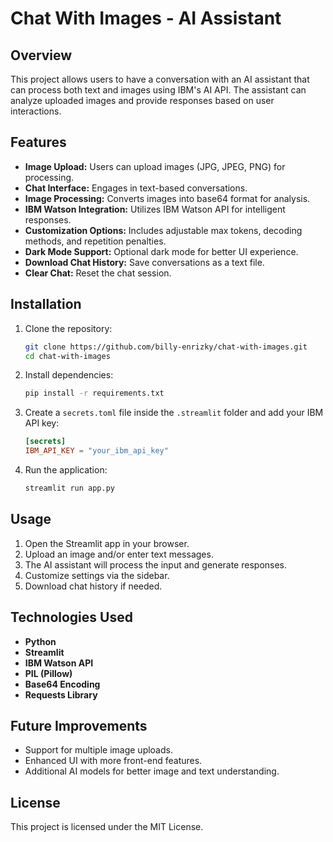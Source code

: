 # Chat With Images - AI Assistant

## Overview
This project allows users to have a conversation with an AI assistant that can process both text and images using IBM's AI API. The assistant can analyze uploaded images and provide responses based on user interactions.

## Features
- **Image Upload:** Users can upload images (JPG, JPEG, PNG) for processing.
- **Chat Interface:** Engages in text-based conversations.
- **Image Processing:** Converts images into base64 format for analysis.
- **IBM Watson Integration:** Utilizes IBM Watson API for intelligent responses.
- **Customization Options:** Includes adjustable max tokens, decoding methods, and repetition penalties.
- **Dark Mode Support:** Optional dark mode for better UI experience.
- **Download Chat History:** Save conversations as a text file.
- **Clear Chat:** Reset the chat session.

## Installation
1. Clone the repository:
   ```bash
   git clone https://github.com/billy-enrizky/chat-with-images.git
   cd chat-with-images
   ```
2. Install dependencies:
   ```bash
   pip install -r requirements.txt
   ```
3. Create a `secrets.toml` file inside the `.streamlit` folder and add your IBM API key:
   ```toml
   [secrets]
   IBM_API_KEY = "your_ibm_api_key"
   ```
4. Run the application:
   ```bash
   streamlit run app.py
   ```

## Usage
1. Open the Streamlit app in your browser.
2. Upload an image and/or enter text messages.
3. The AI assistant will process the input and generate responses.
4. Customize settings via the sidebar.
5. Download chat history if needed.

## Technologies Used
- **Python**
- **Streamlit**
- **IBM Watson API**
- **PIL (Pillow)**
- **Base64 Encoding**
- **Requests Library**

## Future Improvements
- Support for multiple image uploads.
- Enhanced UI with more front-end features.
- Additional AI models for better image and text understanding.

## License
This project is licensed under the MIT License.
